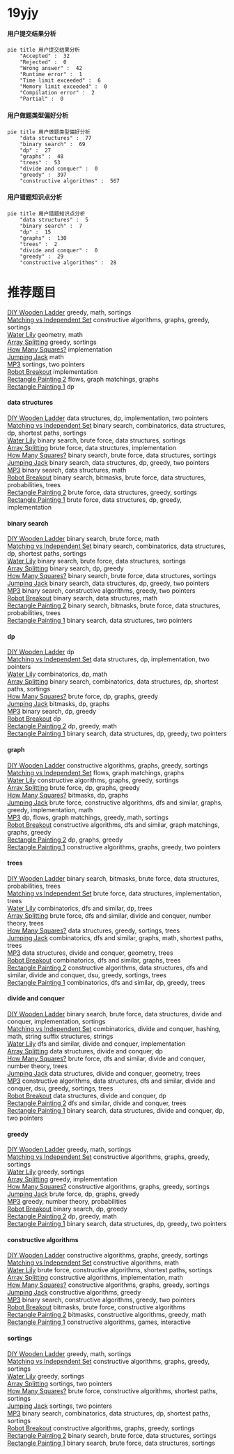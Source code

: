 # 19yjy
<!-- tabs:start -->
#### **用户提交结果分析**

```mermaid
pie title 用户提交结果分析
    "Accepted" :  32
    "Rejected" :  0
    "Wrong answer" :  42
    "Runtime error" :  1
    "Time limit exceeded" :  6
    "Memory limit exceeded" :  0
    "Compilation error" :  2
    "Partial" :  0
```
#### **用户做题类型偏好分析**

```mermaid
pie title 用户做题类型偏好分析
    "data structures" :  77
    "binary search" :  69
    "dp" :  27
    "graphs" :  48
    "trees" :  53
    "divide and conquer" :  0
    "greedy" :  397
    "constructive algorithms" :  567
```
#### **用户错题知识点分析**

```mermaid
pie title 用户错题知识点分析
    "data structures" :  5
    "binary search" :  7
    "dp" :  15
    "graphs" :  130
    "trees" :  2
    "divide and conquer" :  0
    "greedy" :  29
    "constructive algorithms" :  28
```
<!-- tabs:end -->
# 推荐题目
[DIY Wooden Ladder](http://codeforces.com/problemset/problem/1197/A)		greedy,
                        math,
                        sortings		  
[Matching vs  Independent Set](https://codeforces.com/contest/1199/problem/E)		constructive algorithms,
                        graphs,
                        greedy,
                        sortings		  
[Water Lily](http://codeforces.com/problemset/problem/1199/B)		geometry,
                        math		  
[Array Splitting](http://codeforces.com/problemset/problem/1197/C)		greedy,
                        sortings		  
[How Many Squares?](http://codeforces.com/problemset/problem/11/C)		implementation		  
[Jumping Jack](http://codeforces.com/problemset/problem/11/B)		math		  
[MP3](https://codeforces.com/contest/1199/problem/C)		sortings,
                        two pointers		  
[Robot Breakout](http://codeforces.com/problemset/problem/1196/C)		implementation		  
[Rectangle Painting 2](http://codeforces.com/problemset/problem/1198/E)		flows,
                        graph matchings,
                        graphs		  
[Rectangle Painting 1](https://codeforces.com/contest/1199/problem/F)		dp		  
<!-- tabs:start -->
#### **data structures**
[DIY Wooden Ladder](http://codeforces.com/problemset/problem/1196/D2)		data structures,
                        dp,
                        implementation,
                        two pointers		  
[Matching vs  Independent Set](http://codeforces.com/problemset/problem/1197/E)		binary search,
                        combinatorics,
                        data structures,
                        dp,
                        shortest paths,
                        sortings		  
[Water Lily](http://codeforces.com/problemset/problem/1198/B)		binary search,
                        brute force,
                        data structures,
                        sortings		  
[Array Splitting](http://codeforces.com/problemset/problem/1200/A)		brute force,
                        data structures,
                        implementation		  
[How Many Squares?](https://codeforces.com/contest/1199/problem/D)		binary search,
                        brute force,
                        data structures,
                        sortings		  
[Jumping Jack](http://codeforces.com/problemset/problem/1492/C)		binary search,
                        data structures,
                        dp,
                        greedy,
                        two pointers		  
[MP3](http://codeforces.com/problemset/problem/1490/G)		binary search,
                        data structures,
                        math		  
[Robot Breakout](http://codeforces.com/problemset/problem/1479/D)		binary search,
                        bitmasks,
                        brute force,
                        data structures,
                        probabilities,
                        trees		  
[Rectangle Painting 2](http://codeforces.com/problemset/problem/1497/A)		brute force,
                        data structures,
                        greedy,
                        sortings		  
[Rectangle Painting 1](http://codeforces.com/problemset/problem/1491/C)		brute force,
                        data structures,
                        dp,
                        greedy,
                        implementation		  
#### **binary search**
[DIY Wooden Ladder](http://codeforces.com/problemset/problem/1195/B)		binary search,
                        brute force,
                        math		  
[Matching vs  Independent Set](http://codeforces.com/problemset/problem/1197/E)		binary search,
                        combinatorics,
                        data structures,
                        dp,
                        shortest paths,
                        sortings		  
[Water Lily](http://codeforces.com/problemset/problem/1198/B)		binary search,
                        brute force,
                        data structures,
                        sortings		  
[Array Splitting](http://codeforces.com/problemset/problem/11/E)		binary search,
                        dp,
                        greedy		  
[How Many Squares?](https://codeforces.com/contest/1199/problem/D)		binary search,
                        brute force,
                        data structures,
                        sortings		  
[Jumping Jack](http://codeforces.com/problemset/problem/1492/C)		binary search,
                        data structures,
                        dp,
                        greedy,
                        two pointers		  
[MP3](http://codeforces.com/problemset/problem/1463/D)		binary search,
                        constructive algorithms,
                        greedy,
                        two pointers		  
[Robot Breakout](http://codeforces.com/problemset/problem/1490/G)		binary search,
                        data structures,
                        math		  
[Rectangle Painting 2](http://codeforces.com/problemset/problem/1479/D)		binary search,
                        bitmasks,
                        brute force,
                        data structures,
                        probabilities,
                        trees		  
[Rectangle Painting 1](http://codeforces.com/problemset/problem/1436/E)		binary search,
                        data structures,
                        two pointers		  
#### **dp**
[DIY Wooden Ladder](https://codeforces.com/contest/1199/problem/F)		dp		  
[Matching vs  Independent Set](http://codeforces.com/problemset/problem/1196/D2)		data structures,
                        dp,
                        implementation,
                        two pointers		  
[Water Lily](http://codeforces.com/problemset/problem/1081/C)		combinatorics,
                        dp,
                        math		  
[Array Splitting](http://codeforces.com/problemset/problem/1197/E)		binary search,
                        combinatorics,
                        data structures,
                        dp,
                        shortest paths,
                        sortings		  
[How Many Squares?](http://codeforces.com/problemset/problem/1149/D)		brute force,
                        dp,
                        graphs,
                        greedy		  
[Jumping Jack](http://codeforces.com/problemset/problem/11/D)		bitmasks,
                        dp,
                        graphs		  
[MP3](http://codeforces.com/problemset/problem/11/E)		binary search,
                        dp,
                        greedy		  
[Robot Breakout](http://codeforces.com/problemset/problem/1198/D)		dp		  
[Rectangle Painting 2](http://codeforces.com/problemset/problem/1197/D)		dp,
                        greedy,
                        math		  
[Rectangle Painting 1](http://codeforces.com/problemset/problem/1492/C)		binary search,
                        data structures,
                        dp,
                        greedy,
                        two pointers		  
#### **graph**
[DIY Wooden Ladder](https://codeforces.com/contest/1199/problem/E)		constructive algorithms,
                        graphs,
                        greedy,
                        sortings		  
[Matching vs  Independent Set](http://codeforces.com/problemset/problem/1198/E)		flows,
                        graph matchings,
                        graphs		  
[Water Lily](http://codeforces.com/problemset/problem/1198/C)		constructive algorithms,
                        graphs,
                        greedy,
                        sortings		  
[Array Splitting](http://codeforces.com/problemset/problem/1149/D)		brute force,
                        dp,
                        graphs,
                        greedy		  
[How Many Squares?](http://codeforces.com/problemset/problem/11/D)		bitmasks,
                        dp,
                        graphs		  
[Jumping Jack](http://codeforces.com/problemset/problem/1487/C)		brute force,
                        constructive algorithms,
                        dfs and similar,
                        graphs,
                        greedy,
                        implementation,
                        math		  
[MP3](http://codeforces.com/problemset/problem/1437/C)		dp,
                        flows,
                        graph matchings,
                        greedy,
                        math,
                        sortings		  
[Robot Breakout](http://codeforces.com/problemset/problem/1470/D)		constructive algorithms,
                        dfs and similar,
                        graph matchings,
                        graphs,
                        greedy		  
[Rectangle Painting 2](http://codeforces.com/problemset/problem/1476/C)		dp,
                        graphs,
                        greedy		  
[Rectangle Painting 1](http://codeforces.com/problemset/problem/1304/D)		constructive algorithms,
                        graphs,
                        greedy,
                        two pointers		  
#### **trees**
[DIY Wooden Ladder](http://codeforces.com/problemset/problem/1479/D)		binary search,
                        bitmasks,
                        brute force,
                        data structures,
                        probabilities,
                        trees		  
[Matching vs  Independent Set](http://codeforces.com/problemset/problem/1511/C)		brute force,
                        data structures,
                        implementation,
                        trees		  
[Water Lily](http://codeforces.com/problemset/problem/1499/F)		combinatorics,
                        dfs and similar,
                        dp,
                        trees		  
[Array Splitting](http://codeforces.com/problemset/problem/1491/E)		brute force,
                        dfs and similar,
                        divide and conquer,
                        number theory,
                        trees		  
[How Many Squares?](http://codeforces.com/problemset/problem/1466/D)		data structures,
                        greedy,
                        sortings,
                        trees		  
[Jumping Jack](http://codeforces.com/problemset/problem/1495/D)		combinatorics,
                        dfs and similar,
                        graphs,
                        math,
                        shortest paths,
                        trees		  
[MP3](http://codeforces.com/problemset/problem/1303/G)		data structures,
                        divide and conquer,
                        geometry,
                        trees		  
[Robot Breakout](http://codeforces.com/problemset/problem/1454/E)		combinatorics,
                        dfs and similar,
                        graphs,
                        trees		  
[Rectangle Painting 2](http://codeforces.com/problemset/problem/1494/D)		constructive algorithms,
                        data structures,
                        dfs and similar,
                        divide and conquer,
                        dsu,
                        greedy,
                        sortings,
                        trees		  
[Rectangle Painting 1](http://codeforces.com/problemset/problem/1292/C)		combinatorics,
                        dfs and similar,
                        dp,
                        greedy,
                        trees		  
#### **divide and conquer**
[DIY Wooden Ladder](http://codeforces.com/problemset/problem/1461/D)		binary search,
                        brute force,
                        data structures,
                        divide and conquer,
                        implementation,
                        sortings		  
[Matching vs  Independent Set](http://codeforces.com/problemset/problem/1466/G)		combinatorics,
                        divide and conquer,
                        hashing,
                        math,
                        string suffix structures,
                        strings		  
[Water Lily](http://codeforces.com/problemset/problem/1490/D)		dfs and similar,
                        divide and conquer,
                        implementation		  
[Array Splitting](https://codeforces.com/contest/1483/problem/C)		data structures,
                        divide and conquer,
                        dp		  
[How Many Squares?](http://codeforces.com/problemset/problem/1491/E)		brute force,
                        dfs and similar,
                        divide and conquer,
                        number theory,
                        trees		  
[Jumping Jack](http://codeforces.com/problemset/problem/1303/G)		data structures,
                        divide and conquer,
                        geometry,
                        trees		  
[MP3](http://codeforces.com/problemset/problem/1494/D)		constructive algorithms,
                        data structures,
                        dfs and similar,
                        divide and conquer,
                        dsu,
                        greedy,
                        sortings,
                        trees		  
[Robot Breakout](http://codeforces.com/problemset/problem/1482/E)		data structures,
                        divide and conquer,
                        dp		  
[Rectangle Painting 2](http://codeforces.com/problemset/problem/566/C)		dfs and similar,
                        divide and conquer,
                        trees		  
[Rectangle Painting 1](http://codeforces.com/problemset/problem/1428/F)		binary search,
                        data structures,
                        divide and conquer,
                        dp,
                        two pointers		  
#### **greedy**
[DIY Wooden Ladder](http://codeforces.com/problemset/problem/1197/A)		greedy,
                        math,
                        sortings		  
[Matching vs  Independent Set](https://codeforces.com/contest/1199/problem/E)		constructive algorithms,
                        graphs,
                        greedy,
                        sortings		  
[Water Lily](http://codeforces.com/problemset/problem/1197/C)		greedy,
                        sortings		  
[Array Splitting](http://codeforces.com/problemset/problem/1197/B)		greedy,
                        implementation		  
[How Many Squares?](http://codeforces.com/problemset/problem/1198/C)		constructive algorithms,
                        graphs,
                        greedy,
                        sortings		  
[Jumping Jack](http://codeforces.com/problemset/problem/1149/D)		brute force,
                        dp,
                        graphs,
                        greedy		  
[MP3](http://codeforces.com/problemset/problem/1198/F)		greedy,
                        number theory,
                        probabilities		  
[Robot Breakout](http://codeforces.com/problemset/problem/11/E)		binary search,
                        dp,
                        greedy		  
[Rectangle Painting 2](http://codeforces.com/problemset/problem/1197/D)		dp,
                        greedy,
                        math		  
[Rectangle Painting 1](http://codeforces.com/problemset/problem/1492/C)		binary search,
                        data structures,
                        dp,
                        greedy,
                        two pointers		  
#### **constructive algorithms**
[DIY Wooden Ladder](https://codeforces.com/contest/1199/problem/E)		constructive algorithms,
                        graphs,
                        greedy,
                        sortings		  
[Matching vs  Independent Set](http://codeforces.com/problemset/problem/1196/B)		constructive algorithms,
                        math		  
[Water Lily](http://codeforces.com/problemset/problem/1196/F)		brute force,
                        constructive algorithms,
                        shortest paths,
                        sortings		  
[Array Splitting](http://codeforces.com/problemset/problem/11/A)		constructive algorithms,
                        implementation,
                        math		  
[How Many Squares?](http://codeforces.com/problemset/problem/1198/C)		constructive algorithms,
                        graphs,
                        greedy,
                        sortings		  
[Jumping Jack](http://codeforces.com/problemset/problem/1493/A)		constructive algorithms,
                        greedy		  
[MP3](http://codeforces.com/problemset/problem/1463/D)		binary search,
                        constructive algorithms,
                        greedy,
                        two pointers		  
[Robot Breakout](https://codeforces.com/contest/1456/problem/B)		bitmasks,
                        brute force,
                        constructive algorithms		  
[Rectangle Painting 2](http://codeforces.com/problemset/problem/1492/D)		bitmasks,
                        constructive algorithms,
                        greedy,
                        math		  
[Rectangle Painting 1](https://codeforces.com/contest/1504/problem/D)		constructive algorithms,
                        games,
                        interactive		  
#### **sortings**
[DIY Wooden Ladder](http://codeforces.com/problemset/problem/1197/A)		greedy,
                        math,
                        sortings		  
[Matching vs  Independent Set](https://codeforces.com/contest/1199/problem/E)		constructive algorithms,
                        graphs,
                        greedy,
                        sortings		  
[Water Lily](http://codeforces.com/problemset/problem/1197/C)		greedy,
                        sortings		  
[Array Splitting](https://codeforces.com/contest/1199/problem/C)		sortings,
                        two pointers		  
[How Many Squares?](http://codeforces.com/problemset/problem/1196/F)		brute force,
                        constructive algorithms,
                        shortest paths,
                        sortings		  
[Jumping Jack](http://codeforces.com/problemset/problem/1198/A)		sortings,
                        two pointers		  
[MP3](http://codeforces.com/problemset/problem/1197/E)		binary search,
                        combinatorics,
                        data structures,
                        dp,
                        shortest paths,
                        sortings		  
[Robot Breakout](http://codeforces.com/problemset/problem/1198/C)		constructive algorithms,
                        graphs,
                        greedy,
                        sortings		  
[Rectangle Painting 2](http://codeforces.com/problemset/problem/1198/B)		binary search,
                        brute force,
                        data structures,
                        sortings		  
[Rectangle Painting 1](https://codeforces.com/contest/1199/problem/D)		binary search,
                        brute force,
                        data structures,
                        sortings		  
<!-- tabs:end -->
